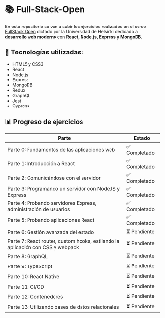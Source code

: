 # 📚 **Full-Stack-Open**
En este repositorio se van a subir los ejercicios realizados en el curso [FullStack Open](https://fullstackopen.com/es/) dictado por la Universidad de Helsinki dedicado al **desarrollo web moderno** con **React, Node.js, Express y MongoDB**.

## 🚀 **Tecnologías utilizadas:**
- HTML5 y CSS3
- React
- Node.js
- Express
- MongoDB
- Redux
- GraphQL
- Jest
- Cypress

## 📊 Progreso de ejercicios

| Parte  | Estado         |
|--------|----------------|
| Parte 0: Fundamentos de las aplicaciones web | ✅ Completado |
| Parte 1: Introducción a React | ✅ Completado |
| Parte 2: Comunicándose con el servidor | ✅ Completado  |
| Parte 3: Programando un servidor con NodeJS y Express | ✅ Completado  |
| Parte 4: Probando servidores Express, administración de usuarios | ✅ Completado  |
| Parte 5: Probando aplicaciones React | ✅ Completado  |
| Parte 6: Gestión avanzada del estado | ⏳ Pendiente  |
| Parte 7: React router, custom hooks, estilando la aplicación con CSS y webpack | ⏳ Pendiente  |
| Parte 8: GraphQL | ⏳ Pendiente  |
| Parte 9: TypeScript | ⏳ Pendiente  |
| Parte 10: React Native | ⏳ Pendiente  |
| Parte 11: CI/CD | ⏳ Pendiente  |
| Parte 12: Contenedores | ⏳ Pendiente  |
| Parte 13: Utilizando bases de datos relacionales | ⏳ Pendiente  |
